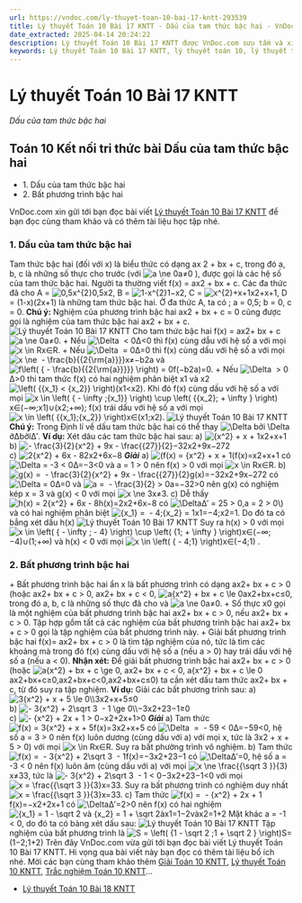 ```yaml
---
url: https://vndoc.com/ly-thuyet-toan-10-bai-17-kntt-293539
title: Lý thuyết Toán 10 Bài 17 KNTT - Dấu của tam thức bậc hai - VnDoc.com
date_extracted: 2025-04-14 20:24:22
description: Lý thuyết Toán 10 Bài 17 KNTT được VnDoc.com sưu tầm và xin gửi tới bạn đọc cùng tham khảo.
keywords: Lý thuyết Toán 10 Bài 17 KNTT, lý thuyết toán 10, lý thuyết toán 10 KNTT, toán 10, toán 10 KNTT, toán 10 bài 17, lý thuyết toán 10 bài 17, Dấu của tam thức bậc hai, lý thuyết toán 10 bài Dấu của tam thức bậc hai, toán 10 kết nối tri thức
---
```


# Lý thuyết Toán 10 Bài 17 KNTT
_Dấu của tam thức bậc hai_
## Toán 10 Kết nối tri thức bài Dấu của tam thức bậc hai
  * 1\. Dấu của tam thức bậc hai
  * 2\. Bất phương trình bậc hai

VnDoc.com xin gửi tới bạn đọc bài viết [Lý thuyết Toán 10 Bài 17 KNTT](<https://vndoc.com/ly-thuyet-toan-10-bai-17-kntt-293539>) để bạn đọc cùng tham khảo và có thêm tài liệu học tập nhé.
### 1\. Dấu của tam thức bậc hai
Tam thức bậc hai \(đối với x\) là biểu thức có dạng ax 2 \+ bx + c, trong đó a, b, c là những số thực cho trước \(với ![a \\ne 0](https://i.vdoc.vn/data/image/blank.png)a≠0 \), được gọi là các hệ số của tam thức bậc hai. 
Người ta thường viết f\(x\) = ax2 \+ bx + c. Các đa thức đã cho A = ![0,5x^{2}](https://i.vdoc.vn/data/image/blank.png)0,5x2, B = ![1-x^{2}](https://i.vdoc.vn/data/image/blank.png)1−x2, C = ![x^{2}+x+1](https://i.vdoc.vn/data/image/blank.png)x2+x+1, D = \(1-x\)\(2x+1\) là những tam thức bậc hai. Ở đa thức A, ta có ; a = 0,5; b = 0, c = 0.
**Chú ý:** Nghiệm của phương trình bậc hai ax2 + bx + c = 0 cũng được gọi là nghiệm của tam thức bậc hai ax2 \+ bx + c.
![Lý thuyết Toán 10 Bài 17 KNTT](https://i.vdoc.vn/data/image/2023/04/04/ly-thuyet-toan-10-bai-17-kntt-1.jpg)
Cho tam thức bậc hai f\(x\) = ax2\+ bx + c ![a \\ne 0](https://i.vdoc.vn/data/image/blank.png)a≠0.
\+ Nếu ![\\Delta  < 0](https://i.vdoc.vn/data/image/blank.png)Δ<0 thì f\(x\) cùng dẫu với hệ số a với mọi ![x \\in R](https://i.vdoc.vn/data/image/blank.png)x∈R.
\+ Nếu ![\\Delta  = 0](https://i.vdoc.vn/data/image/blank.png)Δ=0 thì f\(x\) cùng dấu với hệ số a với mọi ![x \\ne  - \\frac{b}{{2{\\rm{a}}}}](https://i.vdoc.vn/data/image/blank.png)x≠−b2a và ![f\\left\( { - \\frac{b}{{2{\\rm{a}}}}} \\right\) = 0](https://i.vdoc.vn/data/image/blank.png)f\(−b2a\)=0.
\+ Nếu ![\\Delta  > 0](https://i.vdoc.vn/data/image/blank.png)Δ>0 thi tam thức f\(x\) có hai nghiệm phân biệt x1 và x2 ![\\left\( {{x_1} < {x_2}} \\right\)](https://i.vdoc.vn/data/image/blank.png)\(x1<x2\). Khi đó f\(x\) cùng dấu với hệ số a với mọi ![x \\in \\left\( { - \\infty ;{x_1}} \\right\) \\cup \\left\( {{x_2}; + \\infty } \\right\)](https://i.vdoc.vn/data/image/blank.png)x∈\(−∞;x1\)∪\(x2;+∞\); f\(x\) trái dấu với hệ số a với mọi ![x \\in \\left\( {{x_1};{x_2}} \\right\)](https://i.vdoc.vn/data/image/blank.png)x∈\(x1;x2\).
![Lý thuyết Toán 10 Bài 17 KNTT](https://i.vdoc.vn/data/image/2023/04/04/ly-thuyet-toan-10-bai-17-kntt-2.jpg)
**Chú ý:** Trong Định lí về dấu tam thức bậc hai có thể thay ![\\Delta bởi \\Delta ](https://i.vdoc.vn/data/image/blank.png)ởΔbởiΔ′.
**Ví dụ:** Xét dâu các tam thức bậc hai sau:
a\) ![{x^2} + x + 1](https://i.vdoc.vn/data/image/blank.png)x2+x+1  
b\) ![- \\frac{3}{2}{x^2} + 9x - \\frac{{27}}{2}](https://i.vdoc.vn/data/image/blank.png)−32x2+9x−272  
c\) ![2{x^2} + 6x - 8](https://i.vdoc.vn/data/image/blank.png)2x2+6x−8
_**Giải**_
a\) ![\(f\(x\) = {x^2} + x + 1](https://i.vdoc.vn/data/image/blank.png)\(f\(x\)=x2+x+1 có ![\\Delta = -3 < 0](https://i.vdoc.vn/data/image/blank.png)Δ=−3<0 và a = 1 > 0 nên f\(x\) > 0 với mọi ![x \\in R](https://i.vdoc.vn/data/image/blank.png)x∈R.
b\) ![g\(x\) =  - \\frac{3}{2}{x^2} + 9x - \\frac{{27}}{2}](https://i.vdoc.vn/data/image/blank.png)g\(x\)=−32x2+9x−272 có ![\\Delta = 0](https://i.vdoc.vn/data/image/blank.png)Δ=0 và ![a =  - \\frac{3}{2} > 0](https://i.vdoc.vn/data/image/blank.png)a=−32>0 nên g\(x\) có nghiệm kép x = 3 và g\(x\) < 0 với mọi ![x \\ne 3](https://i.vdoc.vn/data/image/blank.png)x≠3.
c\) Dễ thấy ![h\(x\) = 2{x^2} + 6x - 8](https://i.vdoc.vn/data/image/blank.png)h\(x\)=2x2+6x−8 có ![\\Delta ](https://i.vdoc.vn/data/image/blank.png)Δ′ = 25 > 0,a = 2 > 0\\\) và có hai nghiệm phân biệt ![{x_1} =  - 4;{x_2} = 1](https://i.vdoc.vn/data/image/blank.png)x1=−4;x2=1.
Do đó ta có bẳng xét dấu h\(x\)
![Lý thuyết Toán 10 Bài 17 KNTT](https://i.vdoc.vn/data/image/2023/04/04/ly-thuyet-toan-10-bai-17-kntt-3.jpg)
Suy ra h\(x\) > 0 với mọi ![x \\in \\left\( { - \\infty ; - 4} \\right\) \\cup \\left\( {1; + \\infty } \\right\)](https://i.vdoc.vn/data/image/blank.png)x∈\(−∞;−4\)∪\(1;+∞\) và h\(x\) < 0 với mọi ![x \\in \\left\( { - 4;1} \\right\)](https://i.vdoc.vn/data/image/blank.png)x∈\(−4;1\) . 
### 2\. Bất phương trình bậc hai
\+ Bất phương trình bậc hai ẩn x là bất phương trình có dạng ax2\+ bx + c > 0 \(hoặc ax2\+ bx + c > 0, ax2\+ bx + c < 0, ![a{x^2} + bx + c \\le 0](https://i.vdoc.vn/data/image/blank.png)ax2+bx+c≤0, trong đó a, b, c là những số thực đã cho và ![a \\ne 0](https://i.vdoc.vn/data/image/blank.png)a≠0.
\+ Số thực x0 gọi là một nghiệm của bất phương trình bậc hai ax2\+ bx + c > 0, nếu ax2\+ bx + c > 0\. Tập hợp gồm tất cả các nghiệm của bất phương trình bậc hai ax2\+ bx + c > 0 gọi là tập nghiệm của bắt phương trình này.
\+ Giải bất phương trình bậc hai f\(x\)= ax2\+ bx + c > 0 là tìm tập nghiệm của nó, tức là tìm các khoảng mà trong đó f\(x\) cùng dấu với hệ số a \(nếu a > 0\) hay trái dầu với hệ số a \(nếu a < 0\).
**Nhận xét:** Để giải bất phương trình bậc hai ax2\+ bx + c > 0 \(hoặc ![a{x^2} + bx + c \\ge 0, ax2+ bx + c < 0, a{x^2} + bx + c \\le 0](https://i.vdoc.vn/data/image/blank.png)ax2+bx+c≥0,ax2+bx+c<0,ax2+bx+c≤0\) ta cần xét dấu tam thức ax2\+ bx + c, từ đó suy ra tập nghiệm.
**Ví dụ:** Giải các bất phương trình sau:
a\)![3{x^2} + x + 5 \\le 0\\\\](https://i.vdoc.vn/data/image/blank.png)3x2+x+5≤0  
b\) ![- 3{x^2} + 2\\sqrt 3  - 1 \\ge 0\\\\](https://i.vdoc.vn/data/image/blank.png)−3x2+23−1≥0  
c\) ![- {x^2} + 2x + 1 > 0](https://i.vdoc.vn/data/image/blank.png)−x2+2x+1>0
_**Giải**_
a\) Tam thức ![f\(x\) = 3{x^2} + x + 5](https://i.vdoc.vn/data/image/blank.png)f\(x\)=3x2+x+5 có ![\\Delta  =  - 59 < 0](https://i.vdoc.vn/data/image/blank.png)Δ=−59<0, hệ số a = 3 > 0 nên f\(x\) luôn dương \(cùng dấu với a\) với mọi x, tức là 3x2 \+ x + 5 > 0\) với mọi ![x \\in R](https://i.vdoc.vn/data/image/blank.png)x∈R. Suy ra bất phường trình vô nghiệm.
b\) Tam thức ![f\(x\) =  - 3{x^2} + 2\\sqrt 3  - 1](https://i.vdoc.vn/data/image/blank.png)f\(x\)=−3x2+23−1 có ![\\Delta ](https://i.vdoc.vn/data/image/blank.png)Δ′=0, hệ số a = -3 < 0 nên f\(x\) luôn âm \(cùng dấu với a\) với mọi ![x \\ne \\frac{{\\sqrt 3 }}{3}](https://i.vdoc.vn/data/image/blank.png)x≠33, tức là ![- 3{x^2} + 2\\sqrt 3  - 1 < 0](https://i.vdoc.vn/data/image/blank.png)−3x2+23−1<0 với mọi ![x = \\frac{{\\sqrt 3 }}{3}](https://i.vdoc.vn/data/image/blank.png)x=33.
Suy ra bất phương trình có nghiệm duy nhất ![x = \\frac{{\\sqrt 3 }}{3}](https://i.vdoc.vn/data/image/blank.png)x=33.
c\) Tam thức ![f\(x\) =  - {x^2} + 2x + 1](https://i.vdoc.vn/data/image/blank.png)f\(x\)=−x2+2x+1 có ![\\Delta ](https://i.vdoc.vn/data/image/blank.png)Δ′=2>0 nên f\(x\) có hai nghiệm ![{x_1} = 1 - \\sqrt 2  và {x_2} = 1 + \\sqrt 2](https://i.vdoc.vn/data/image/blank.png)àx1=1−2vàx2=1+2
Mặt khác a = -1 < 0, do đó ta có bảng xét dấu sau:
![Lý thuyết Toán 10 Bài 17 KNTT](https://i.vdoc.vn/data/image/2023/04/04/ly-thuyet-toan-10-bai-17-kntt-4.jpg)
Tập nghiệm của bất phương trình là ![S = \\left\( {1 - \\sqrt 2 ;1 + \\sqrt 2 } \\right\)](https://i.vdoc.vn/data/image/blank.png)S=\(1−2;1+2\)
Trên đây VnDoc.com vừa gửi tới bạn đọc bài viết Lý thuyết Toán 10 Bài 17 KNTT. Hi vọng qua bài viết này bạn đọc có thêm tài liệu bổ ích nhé. Mời các bạn cùng tham khảo thêm [Giải Toán 10 KNTT](<https://vndoc.com/toan-10-ket-noi-tri-thuc-tap2>), [Lý thuyết Toán 10 KNTT](<https://vndoc.com/ly-thuyet-toan-10-kntt>), [Trắc nghiệm Toán 10 KNTT](<https://vndoc.com/test-mon-toan-lop10>)...
  * [Lý thuyết Toán 10 Bài 18 KNTT](<https://vndoc.com/ly-thuyet-toan-10-bai-18-kntt-293587>)

